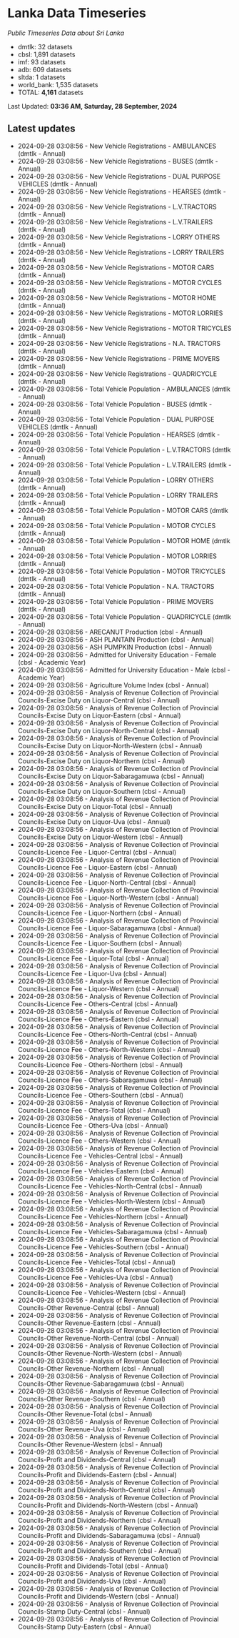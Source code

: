 # Lanka Data Timeseries
*Public Timeseries Data about Sri Lanka*

* dmtlk: 32 datasets
* cbsl: 1,891 datasets
* imf: 93 datasets
* adb: 609 datasets
* sltda: 1 datasets
* world_bank: 1,535 datasets
* TOTAL: **4,161** datasets

Last Updated: **03:36 AM, Saturday, 28 September, 2024**

## Latest updates

* 2024-09-28 03:08:56 - New Vehicle Registrations - AMBULANCES (dmtlk - Annual)
* 2024-09-28 03:08:56 - New Vehicle Registrations - BUSES (dmtlk - Annual)
* 2024-09-28 03:08:56 - New Vehicle Registrations - DUAL PURPOSE VEHICLES (dmtlk - Annual)
* 2024-09-28 03:08:56 - New Vehicle Registrations - HEARSES (dmtlk - Annual)
* 2024-09-28 03:08:56 - New Vehicle Registrations - L.V.TRACTORS (dmtlk - Annual)
* 2024-09-28 03:08:56 - New Vehicle Registrations - L.V.TRAILERS (dmtlk - Annual)
* 2024-09-28 03:08:56 - New Vehicle Registrations - LORRY OTHERS (dmtlk - Annual)
* 2024-09-28 03:08:56 - New Vehicle Registrations - LORRY TRAILERS (dmtlk - Annual)
* 2024-09-28 03:08:56 - New Vehicle Registrations - MOTOR CARS (dmtlk - Annual)
* 2024-09-28 03:08:56 - New Vehicle Registrations - MOTOR CYCLES (dmtlk - Annual)
* 2024-09-28 03:08:56 - New Vehicle Registrations - MOTOR HOME (dmtlk - Annual)
* 2024-09-28 03:08:56 - New Vehicle Registrations - MOTOR LORRIES (dmtlk - Annual)
* 2024-09-28 03:08:56 - New Vehicle Registrations - MOTOR TRICYCLES (dmtlk - Annual)
* 2024-09-28 03:08:56 - New Vehicle Registrations - N.A. TRACTORS (dmtlk - Annual)
* 2024-09-28 03:08:56 - New Vehicle Registrations - PRIME MOVERS (dmtlk - Annual)
* 2024-09-28 03:08:56 - New Vehicle Registrations - QUADRICYCLE (dmtlk - Annual)
* 2024-09-28 03:08:56 - Total Vehicle Population - AMBULANCES (dmtlk - Annual)
* 2024-09-28 03:08:56 - Total Vehicle Population - BUSES (dmtlk - Annual)
* 2024-09-28 03:08:56 - Total Vehicle Population - DUAL PURPOSE VEHICLES (dmtlk - Annual)
* 2024-09-28 03:08:56 - Total Vehicle Population - HEARSES (dmtlk - Annual)
* 2024-09-28 03:08:56 - Total Vehicle Population - L.V.TRACTORS (dmtlk - Annual)
* 2024-09-28 03:08:56 - Total Vehicle Population - L.V.TRAILERS (dmtlk - Annual)
* 2024-09-28 03:08:56 - Total Vehicle Population - LORRY OTHERS (dmtlk - Annual)
* 2024-09-28 03:08:56 - Total Vehicle Population - LORRY TRAILERS (dmtlk - Annual)
* 2024-09-28 03:08:56 - Total Vehicle Population - MOTOR CARS (dmtlk - Annual)
* 2024-09-28 03:08:56 - Total Vehicle Population - MOTOR CYCLES (dmtlk - Annual)
* 2024-09-28 03:08:56 - Total Vehicle Population - MOTOR HOME (dmtlk - Annual)
* 2024-09-28 03:08:56 - Total Vehicle Population - MOTOR LORRIES (dmtlk - Annual)
* 2024-09-28 03:08:56 - Total Vehicle Population - MOTOR TRICYCLES (dmtlk - Annual)
* 2024-09-28 03:08:56 - Total Vehicle Population - N.A. TRACTORS (dmtlk - Annual)
* 2024-09-28 03:08:56 - Total Vehicle Population - PRIME MOVERS (dmtlk - Annual)
* 2024-09-28 03:08:56 - Total Vehicle Population - QUADRICYCLE (dmtlk - Annual)
* 2024-09-28 03:08:56 - ARECANUT Production (cbsl - Annual)
* 2024-09-28 03:08:56 - ASH PLANTAIN Production (cbsl - Annual)
* 2024-09-28 03:08:56 - ASH PUMPKIN Production (cbsl - Annual)
* 2024-09-28 03:08:56 - Admitted for University Education - Female (cbsl - Academic Year)
* 2024-09-28 03:08:56 - Admitted for University Education - Male (cbsl - Academic Year)
* 2024-09-28 03:08:56 - Agriculture Volume Index (cbsl - Annual)
* 2024-09-28 03:08:56 - Analysis of Revenue Collection of Provincial Councils-Excise Duty on Liquor-Central (cbsl - Annual)
* 2024-09-28 03:08:56 - Analysis of Revenue Collection of Provincial Councils-Excise Duty on Liquor-Eastern (cbsl - Annual)
* 2024-09-28 03:08:56 - Analysis of Revenue Collection of Provincial Councils-Excise Duty on Liquor-North-Central (cbsl - Annual)
* 2024-09-28 03:08:56 - Analysis of Revenue Collection of Provincial Councils-Excise Duty on Liquor-North-Western (cbsl - Annual)
* 2024-09-28 03:08:56 - Analysis of Revenue Collection of Provincial Councils-Excise Duty on Liquor-Northern (cbsl - Annual)
* 2024-09-28 03:08:56 - Analysis of Revenue Collection of Provincial Councils-Excise Duty on Liquor-Sabaragamuwa (cbsl - Annual)
* 2024-09-28 03:08:56 - Analysis of Revenue Collection of Provincial Councils-Excise Duty on Liquor-Southern (cbsl - Annual)
* 2024-09-28 03:08:56 - Analysis of Revenue Collection of Provincial Councils-Excise Duty on Liquor-Total (cbsl - Annual)
* 2024-09-28 03:08:56 - Analysis of Revenue Collection of Provincial Councils-Excise Duty on Liquor-Uva (cbsl - Annual)
* 2024-09-28 03:08:56 - Analysis of Revenue Collection of Provincial Councils-Excise Duty on Liquor-Western (cbsl - Annual)
* 2024-09-28 03:08:56 - Analysis of Revenue Collection of Provincial Councils-Licence Fee - Liquor-Central (cbsl - Annual)
* 2024-09-28 03:08:56 - Analysis of Revenue Collection of Provincial Councils-Licence Fee - Liquor-Eastern (cbsl - Annual)
* 2024-09-28 03:08:56 - Analysis of Revenue Collection of Provincial Councils-Licence Fee - Liquor-North-Central (cbsl - Annual)
* 2024-09-28 03:08:56 - Analysis of Revenue Collection of Provincial Councils-Licence Fee - Liquor-North-Western (cbsl - Annual)
* 2024-09-28 03:08:56 - Analysis of Revenue Collection of Provincial Councils-Licence Fee - Liquor-Northern (cbsl - Annual)
* 2024-09-28 03:08:56 - Analysis of Revenue Collection of Provincial Councils-Licence Fee - Liquor-Sabaragamuwa (cbsl - Annual)
* 2024-09-28 03:08:56 - Analysis of Revenue Collection of Provincial Councils-Licence Fee - Liquor-Southern (cbsl - Annual)
* 2024-09-28 03:08:56 - Analysis of Revenue Collection of Provincial Councils-Licence Fee - Liquor-Total (cbsl - Annual)
* 2024-09-28 03:08:56 - Analysis of Revenue Collection of Provincial Councils-Licence Fee - Liquor-Uva (cbsl - Annual)
* 2024-09-28 03:08:56 - Analysis of Revenue Collection of Provincial Councils-Licence Fee - Liquor-Western (cbsl - Annual)
* 2024-09-28 03:08:56 - Analysis of Revenue Collection of Provincial Councils-Licence Fee - Others-Central (cbsl - Annual)
* 2024-09-28 03:08:56 - Analysis of Revenue Collection of Provincial Councils-Licence Fee - Others-Eastern (cbsl - Annual)
* 2024-09-28 03:08:56 - Analysis of Revenue Collection of Provincial Councils-Licence Fee - Others-North-Central (cbsl - Annual)
* 2024-09-28 03:08:56 - Analysis of Revenue Collection of Provincial Councils-Licence Fee - Others-North-Western (cbsl - Annual)
* 2024-09-28 03:08:56 - Analysis of Revenue Collection of Provincial Councils-Licence Fee - Others-Northern (cbsl - Annual)
* 2024-09-28 03:08:56 - Analysis of Revenue Collection of Provincial Councils-Licence Fee - Others-Sabaragamuwa (cbsl - Annual)
* 2024-09-28 03:08:56 - Analysis of Revenue Collection of Provincial Councils-Licence Fee - Others-Southern (cbsl - Annual)
* 2024-09-28 03:08:56 - Analysis of Revenue Collection of Provincial Councils-Licence Fee - Others-Total (cbsl - Annual)
* 2024-09-28 03:08:56 - Analysis of Revenue Collection of Provincial Councils-Licence Fee - Others-Uva (cbsl - Annual)
* 2024-09-28 03:08:56 - Analysis of Revenue Collection of Provincial Councils-Licence Fee - Others-Western (cbsl - Annual)
* 2024-09-28 03:08:56 - Analysis of Revenue Collection of Provincial Councils-Licence Fee - Vehicles-Central (cbsl - Annual)
* 2024-09-28 03:08:56 - Analysis of Revenue Collection of Provincial Councils-Licence Fee - Vehicles-Eastern (cbsl - Annual)
* 2024-09-28 03:08:56 - Analysis of Revenue Collection of Provincial Councils-Licence Fee - Vehicles-North-Central (cbsl - Annual)
* 2024-09-28 03:08:56 - Analysis of Revenue Collection of Provincial Councils-Licence Fee - Vehicles-North-Western (cbsl - Annual)
* 2024-09-28 03:08:56 - Analysis of Revenue Collection of Provincial Councils-Licence Fee - Vehicles-Northern (cbsl - Annual)
* 2024-09-28 03:08:56 - Analysis of Revenue Collection of Provincial Councils-Licence Fee - Vehicles-Sabaragamuwa (cbsl - Annual)
* 2024-09-28 03:08:56 - Analysis of Revenue Collection of Provincial Councils-Licence Fee - Vehicles-Southern (cbsl - Annual)
* 2024-09-28 03:08:56 - Analysis of Revenue Collection of Provincial Councils-Licence Fee - Vehicles-Total (cbsl - Annual)
* 2024-09-28 03:08:56 - Analysis of Revenue Collection of Provincial Councils-Licence Fee - Vehicles-Uva (cbsl - Annual)
* 2024-09-28 03:08:56 - Analysis of Revenue Collection of Provincial Councils-Licence Fee - Vehicles-Western (cbsl - Annual)
* 2024-09-28 03:08:56 - Analysis of Revenue Collection of Provincial Councils-Other Revenue-Central (cbsl - Annual)
* 2024-09-28 03:08:56 - Analysis of Revenue Collection of Provincial Councils-Other Revenue-Eastern (cbsl - Annual)
* 2024-09-28 03:08:56 - Analysis of Revenue Collection of Provincial Councils-Other Revenue-North-Central (cbsl - Annual)
* 2024-09-28 03:08:56 - Analysis of Revenue Collection of Provincial Councils-Other Revenue-North-Western (cbsl - Annual)
* 2024-09-28 03:08:56 - Analysis of Revenue Collection of Provincial Councils-Other Revenue-Northern (cbsl - Annual)
* 2024-09-28 03:08:56 - Analysis of Revenue Collection of Provincial Councils-Other Revenue-Sabaragamuwa (cbsl - Annual)
* 2024-09-28 03:08:56 - Analysis of Revenue Collection of Provincial Councils-Other Revenue-Southern (cbsl - Annual)
* 2024-09-28 03:08:56 - Analysis of Revenue Collection of Provincial Councils-Other Revenue-Total (cbsl - Annual)
* 2024-09-28 03:08:56 - Analysis of Revenue Collection of Provincial Councils-Other Revenue-Uva (cbsl - Annual)
* 2024-09-28 03:08:56 - Analysis of Revenue Collection of Provincial Councils-Other Revenue-Western (cbsl - Annual)
* 2024-09-28 03:08:56 - Analysis of Revenue Collection of Provincial Councils-Profit and Dividends-Central (cbsl - Annual)
* 2024-09-28 03:08:56 - Analysis of Revenue Collection of Provincial Councils-Profit and Dividends-Eastern (cbsl - Annual)
* 2024-09-28 03:08:56 - Analysis of Revenue Collection of Provincial Councils-Profit and Dividends-North-Central (cbsl - Annual)
* 2024-09-28 03:08:56 - Analysis of Revenue Collection of Provincial Councils-Profit and Dividends-North-Western (cbsl - Annual)
* 2024-09-28 03:08:56 - Analysis of Revenue Collection of Provincial Councils-Profit and Dividends-Northern (cbsl - Annual)
* 2024-09-28 03:08:56 - Analysis of Revenue Collection of Provincial Councils-Profit and Dividends-Sabaragamuwa (cbsl - Annual)
* 2024-09-28 03:08:56 - Analysis of Revenue Collection of Provincial Councils-Profit and Dividends-Southern (cbsl - Annual)
* 2024-09-28 03:08:56 - Analysis of Revenue Collection of Provincial Councils-Profit and Dividends-Total (cbsl - Annual)
* 2024-09-28 03:08:56 - Analysis of Revenue Collection of Provincial Councils-Profit and Dividends-Uva (cbsl - Annual)
* 2024-09-28 03:08:56 - Analysis of Revenue Collection of Provincial Councils-Profit and Dividends-Western (cbsl - Annual)
* 2024-09-28 03:08:56 - Analysis of Revenue Collection of Provincial Councils-Stamp Duty-Central (cbsl - Annual)
* 2024-09-28 03:08:56 - Analysis of Revenue Collection of Provincial Councils-Stamp Duty-Eastern (cbsl - Annual)